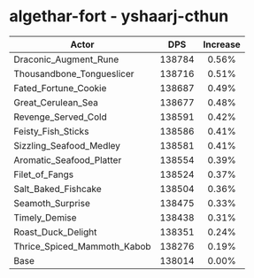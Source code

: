 # algethar-fort - yshaarj-cthun
| Actor | DPS | Increase |
|---|:---:|:---:|
|Draconic_Augment_Rune|138784|0.56%|
|Thousandbone_Tongueslicer|138716|0.51%|
|Fated_Fortune_Cookie|138687|0.49%|
|Great_Cerulean_Sea|138677|0.48%|
|Revenge_Served_Cold|138591|0.42%|
|Feisty_Fish_Sticks|138586|0.41%|
|Sizzling_Seafood_Medley|138581|0.41%|
|Aromatic_Seafood_Platter|138554|0.39%|
|Filet_of_Fangs|138524|0.37%|
|Salt_Baked_Fishcake|138504|0.36%|
|Seamoth_Surprise|138475|0.33%|
|Timely_Demise|138438|0.31%|
|Roast_Duck_Delight|138351|0.24%|
|Thrice_Spiced_Mammoth_Kabob|138276|0.19%|
|Base|138014|0.00%|
